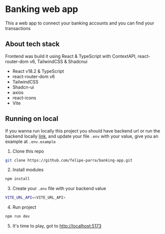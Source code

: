 # Banking web app

This a web app to connect your banking accounts and you can find your transactions

## About tech stack
Frontend was build it using React & TypeScript with ContextAPI, react-router-dom v6, TailwindCSS & Shadcnui

- React v18.2 & TypeScript
- react-router-dom v6
- TailwindCSS
- Shadcn-ui
- axios
- react-icons
- Vite

  
## Running on local
If you wanna run locally this project you should have backend url or run the backend locally [link](link), and update your file `.env` with your value, give you an example at `.env.example`

1. Clone this repo
```sh
git clone https://github.com/felipe-parra/banking-app.git
```
2. Install modules
```sh
npm install 
```
3. Create your `.env` file with your backend value
```sh
VITE_URL_API=<VITE_URL_API>
```
4. Run project
```sh
npm run dev 
```
5. It's time to play, got to [http://localhost:5173](http://localhost:5173/login)
